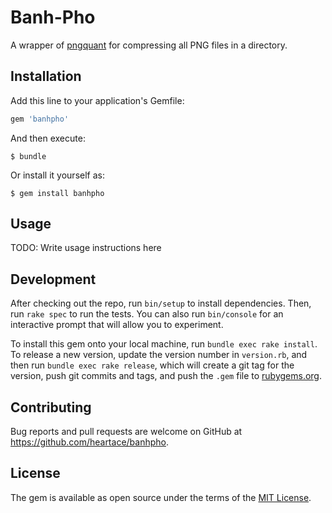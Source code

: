 # Banh-Pho

A wrapper of [pngquant](https://pngquant.org/) for compressing all PNG files in a directory.

## Installation

Add this line to your application's Gemfile:

```ruby
gem 'banhpho'
```

And then execute:

    $ bundle

Or install it yourself as:

    $ gem install banhpho

## Usage

TODO: Write usage instructions here

## Development

After checking out the repo, run `bin/setup` to install dependencies. Then, run `rake spec` to run the tests. You can also run `bin/console` for an interactive prompt that will allow you to experiment.

To install this gem onto your local machine, run `bundle exec rake install`. To release a new version, update the version number in `version.rb`, and then run `bundle exec rake release`, which will create a git tag for the version, push git commits and tags, and push the `.gem` file to [rubygems.org](https://rubygems.org).

## Contributing

Bug reports and pull requests are welcome on GitHub at https://github.com/heartace/banhpho.


## License

The gem is available as open source under the terms of the [MIT License](http://opensource.org/licenses/MIT).

